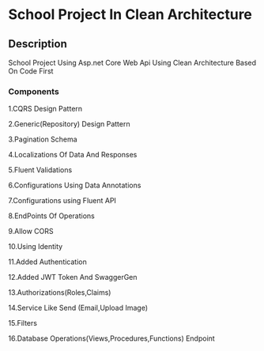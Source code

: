 # School Project In Clean Architecture

## Description
School Project Using Asp.net Core Web Api Using Clean Architecture Based On Code First

### Components

1.CQRS Design Pattern

2.Generic(Repository) Design Pattern

3.Pagination Schema

4.Localizations Of Data And Responses

5.Fluent Validations 

6.Configurations Using Data Annotations

7.Configurations using Fluent API

8.EndPoints Of Operations

9.Allow CORS

10.Using Identity

11.Added Authentication

12.Added JWT Token And SwaggerGen

13.Authorizations(Roles,Claims)

14.Service Like Send (Email,Upload Image)

15.Filters

16.Database Operations(Views,Procedures,Functions) Endpoint
